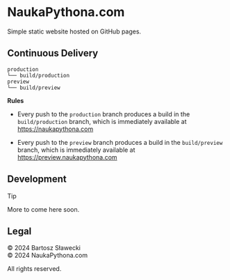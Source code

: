 # NaukaPythona.com

Simple static website hosted on GitHub pages.

## Continuous Delivery

```
production
└── build/production
preview
└── build/preview
```

**Rules**

- Every push to the `production` branch produces a build in the `build/production`
  branch, which is immediately available at https://naukapythona.com

- Every push to the `preview` branch produces a build in the `build/preview`
  branch, which is immediately available at https://preview.naukapythona.com

## Development

> [!tip]
> More to come here soon.

## Legal

© 2024 Bartosz Sławecki<br>
© 2024 NaukaPythona.com

All rights reserved.
